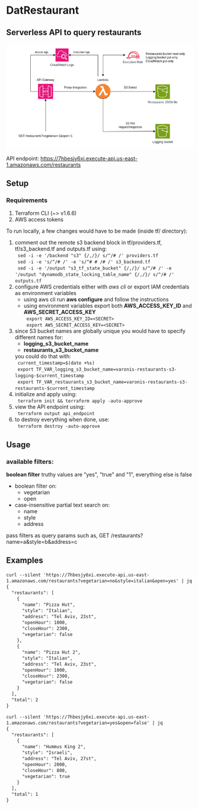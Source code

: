 # DatRestaurant

## Serverless API to query restaurants

![Design overview](./overview.png?raw=true 'Design overview')

API endpoint: https://7hbesjy6xi.execute-api.us-east-1.amazonaws.com/restaurants

## Setup

### Requirements
<ol>
  <li>Terraform CLI (~> v1.6.6)</li>
  <li>AWS access tokens</li>
</ol>
To run locally, a few changes would have to be made (inside tf/ directory):

<ol>
  <li>comment out the remote s3 backend block in tf/providers.tf, tf/s3_backend.tf and outputs.tf using:<br/>
    <code> sed -i -e '/backend "s3" {/,/}/ s/^/# /' providers.tf</code><br/>
    <code> sed -i -e 's/^/# /' -e 's/^# # /# /' s3_backend.tf </code><br/>
    <code> sed -i -e '/output "s3_tf_state_bucket" {/,/}/ s/^/# /' -e '/output "dynamodb_state_locking_table_name" {/,/}/ s/^/# /' outputs.tf</code>
   </li>
  <li>configure AWS credentials either with <em>aws cli</em> or export IAM credentials as environment variables
    <ul>
      <li>using aws cli run <strong>aws configure</strong> and follow the instructions</li>
      <li>using environment variables export both <strong>AWS_ACCESS_KEY_ID</strong> and <strong>AWS_SECRET_ACCESS_KEY</strong>
        <br/>
        <code> export AWS_ACCESS_KEY_ID=&lt;SECRET&gt; </code><br/>
        <code> export AWS_SECRET_ACCESS_KEY=&lt;SECRET&gt; </code> </li> </ul>

  </li>
  <li>since S3 bucket names are globally unique you would have to specify different names for:
    <ul>
      <li><strong>logging_s3_bucket_name</strong></li>
      <li><strong>restaurants_s3_bucket_name</strong></li>
    </ul>
    you could do that with:<br/>
    <code> current_timestamp=$(date +%s) </code><br/>
    <code> export TF_VAR_logging_s3_bucket_name=varonis-restaurants-s3-logging-$current_timestamp</code><br/>
    <code> export TF_VAR_restaurants_s3_bucket_name=varonis-restaurants-s3-restaurants-$current_timestamp</code></br>
    </code>
  </li>
  <li>initialize and apply using:<br/>
    <code> terraform init && terraform apply -auto-approve </code>
  </li>
  <li>view the API endpoint using:<br/>
    <code> terraform output api_endpoint </code>
  </li>
  <li>to destroy everything when done, use:<br/>
    <code> terraform destroy -auto-approve </code>
  </li>
</ol>

## Usage

### available filters:

<strong>boolean filter</strong> truthy values are "yes", "true" and "1",
everything else is false

<ul>
  <li>boolean filter on:
    <ul>
      <li>vegetarian</li>
      <li>open</li>
    </ul>
  </li>
  <li>case-insensitive partial text search on:
    <ul>
      <li>name</li>
      <li>style</li>
      <li>address</li>
    </ul>
  </li>
</ul>

pass filters as query params such as, GET /restaurants?name=a&style=b&address=c

## Examples

```
curl --silent 'https://7hbesjy6xi.execute-api.us-east-1.amazonaws.com/restaurants?vegetarian=no&style=italian&open=yes' | jq
{
  "restaurants": [
    {
      "name": "Pizza Hut",
      "style": "Italian",
      "address": "Tel Aviv, 23st",
      "openHour": 1000,
      "closeHour": 2300,
      "vegetarian": false
    },
    {
      "name": "Pizza Hut 2",
      "style": "Italian",
      "address": "Tel Aviv, 23st",
      "openHour": 1000,
      "closeHour": 2300,
      "vegetarian": false
    }
  ],
  "total": 2
}
```

```
curl --silent 'https://7hbesjy6xi.execute-api.us-east-1.amazonaws.com/restaurants?vegetarian=yes&open=false' | jq
{
  "restaurants": [
    {
      "name": "Hummus King 2",
      "style": "Israeli",
      "address": "Tel Aviv, 27st",
      "openHour": 2000,
      "closeHour": 800,
      "vegetarian": true
    }
  ],
  "total": 1
}
```
